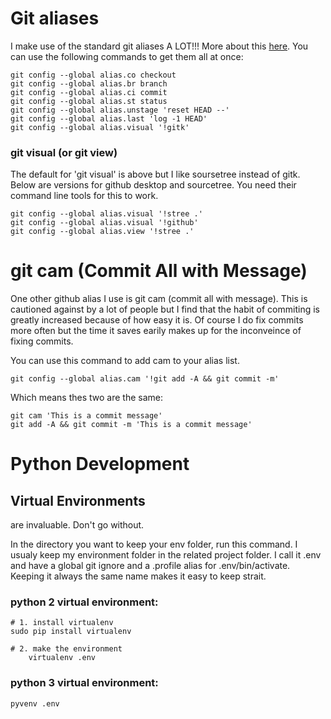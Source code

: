 # Git aliases

I make use of the standard git aliases A LOT!!! More about this [here](https://git-scm.com/book/en/v2/Git-Basics-Git-Aliases). You can use the following commands to get them all at once:

	git config --global alias.co checkout
	git config --global alias.br branch
	git config --global alias.ci commit
	git config --global alias.st status
	git config --global alias.unstage 'reset HEAD --'
	git config --global alias.last 'log -1 HEAD'
	git config --global alias.visual '!gitk'

### git visual (or git view)
The default for 'git visual' is above but I like soursetree instead of gitk. Below are versions for github desktop and sourcetree. You need their command line tools for this to work.

	git config --global alias.visual '!stree .'
	git config --global alias.visual '!github'
	git config --global alias.view '!stree .'

# git cam (Commit All with Message)
One other github alias I use is git cam (commit all with message). This is cautioned against by a lot of people but I find that the habit of commiting is greatly increased because of how easy it is. Of course I do fix commits more often but the time it saves earily makes up for the inconveince of fixing commits.

You can use this command to add cam to your alias list.

	git config --global alias.cam '!git add -A && git commit -m'

Which means thes two are the same:

	git cam 'This is a commit message'
	git add -A && git commit -m 'This is a commit message'


# Python Development

## Virtual Environments
are invaluable. Don't go without.

In the directory you want to keep your env folder, run this command. I usualy keep my environment folder in the related project folder. I call it .env and have a global git ignore and a .profile alias for .env/bin/activate. Keeping it always the same name makes it easy to keep strait.

### python 2 virtual environment:

	# 1. install virtualenv
	sudo pip install virtualenv

	# 2. make the environment
		virtualenv .env

### python 3 virtual environment:

	pyvenv .env
